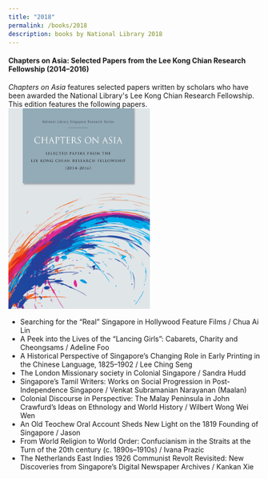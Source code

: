 ```yaml
---
title: "2018"
permalink: /books/2018
description: books by National Library 2018
---
```

#### <a style="text-decoration: none; font-weight: bold;" href="https://eresources.nlb.gov.sg/printheritage/detail/9939d7bf-ee29-44d1-ae82-01269d2d029c.aspx?s=chapters%20on%20asia" target="_blank">Chapters on Asia: Selected Papers from the Lee Kong Chian Research Fellowship (2014–2016)</a> 
<i>Chapters on Asia</i> features selected papers written by scholars who have been awarded the National Library's Lee Kong Chian Research Fellowship. This edition features the following papers. 
<img src="/images/publications/COA2014-16-web.jpg" style="width:auto; height:400px">

* Searching for the “Real” Singapore in Hollywood Feature Films / Chua Ai Lin 
* A Peek into the Lives of the “Lancing Girls”: Cabarets, Charity and Cheongsams / Adeline Foo 
* A Historical Perspective of Singapore’s Changing Role in Early Printing in the Chinese Language, 1825–1902 / Lee Ching Seng 
* The London Missionary society in Colonial Singapore / Sandra Hudd 
* Singapore’s Tamil Writers: Works on Social Progression in Post-Independence Singapore / Venkat Subramanian Narayanan (Maalan) 
* Colonial Discourse in Perspective: The Malay Peninsula in John Crawfurd’s Ideas on Ethnology and World History / Wilbert Wong Wei Wen 
* An Old Teochew Oral Account Sheds New Light on the 1819 Founding of Singapore / Jason 
* From World Religion to World Order: Confucianism in the Straits at the Turn of the 20th century (c. 1890s–1910s) / Ivana Prazic 
* The Netherlands East Indies 1926 Communist Revolt Revisited: New Discoveries from Singapore’s Digital Newspaper Archives / Kankan Xie
